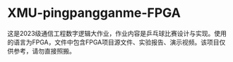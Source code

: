 # XMU-pingpangganme-FPGA
这是2023级通信工程数字逻辑大作业，作业内容是乒乓球比赛设计与实现。使用的语言为FPGA，文件中包含FPGA项目源文件、实验报告、演示视频。该项目仅供参考，请勿直接照搬。
